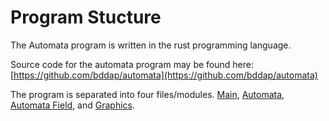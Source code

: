 # Program Stucture

The Automata program is written in the rust programming language.

Source code for the automata program may be found here: [https://github.com/bddap/automata](https://github.com/bddap/automata)

The program is separated into four files/modules. [Main](./Main.html), [Automata](./Automata.html), [Automata Field](./Automata-Field.html), and [Graphics](./Graphics.html).
